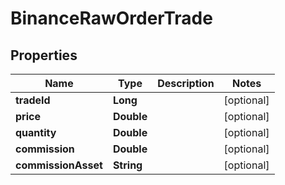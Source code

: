 # BinanceRawOrderTrade

## Properties
Name | Type | Description | Notes
------------ | ------------- | ------------- | -------------
**tradeId** | **Long** |  |  [optional]
**price** | **Double** |  |  [optional]
**quantity** | **Double** |  |  [optional]
**commission** | **Double** |  |  [optional]
**commissionAsset** | **String** |  |  [optional]
